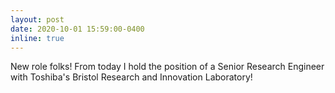 ```yaml
---
layout: post
date: 2020-10-01 15:59:00-0400
inline: true
---
```


New role folks! From today I hold the position of a Senior Research Engineer with Toshiba's Bristol Research and Innovation Laboratory!